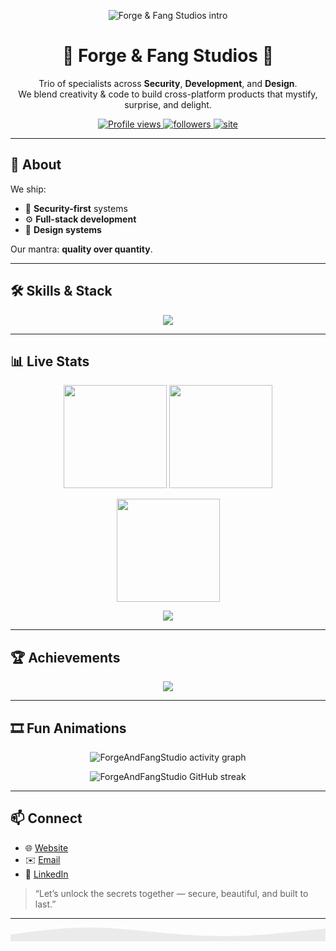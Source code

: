 <!-- Typing Banner -->
<p align="center">
  <img src="https://readme-typing-svg.herokuapp.com?size=28&width=850&lines=Forge+%26+Fang+Studios+%7C+Security+%7C+Development+%7C+Design;Crafting+secure%2C+scalable%2C+visually+striking+experiences." alt="Forge & Fang Studios intro">
</p>

<h1 align="center">🌟 Forge & Fang Studios 🌟</h1>
<p align="center">
  Trio of specialists across <b>Security</b>, <b>Development</b>, and <b>Design</b>.<br/>
  We blend creativity & code to build cross-platform products that mystify, surprise, and delight.
</p>

<p align="center">
  <a href="https://komarev.com/ghpvc/?username=ForgeAndFangStudio&style=for-the-badge">
    <img src="https://komarev.com/ghpvc/?username=ForgeAndFangStudio&style=for-the-badge" alt="Profile views"/>
  </a>
  <a href="https://github.com/ForgeAndFangStudio">
    <img alt="followers" src="https://img.shields.io/github/followers/ForgeAndFangStudio?style=for-the-badge">
  </a>
  <a href="https://forgeandfangstudio.com">
    <img alt="site" src="https://img.shields.io/badge/Website-forgeandfangstudio.com-black?style=for-the-badge">
  </a>
</p>

---

## 🧭 About
We ship:
- 🔐 **Security-first** systems  
- ⚙️ **Full-stack development**  
- 🎨 **Design systems**  

Our mantra: **quality over quantity**.

---

## 🛠️ Skills & Stack
<p align="center">
  <img src="https://skillicons.dev/icons?i=linux,docker,kubernetes,nginx,aws,azure,gcp,terraform,postgres,redis,python,go,ts,react,nextjs,tailwind,figma,git,githubactions&perline=10" />
</p>

---

## 📊 Live Stats
<p align="center">
  <img height="165" src="https://github-readme-stats.vercel.app/api?username=ForgeAndFangStudio&show_icons=true&rank_icon=github&hide_title=true" />
  <img height="165" src="https://streak-stats.demolab.com?user=ForgeAndFangStudio&hide_longest_streak=true" />
</p>

<p align="center">
  <img height="165" src="https://github-readme-stats.vercel.app/api/top-langs/?username=ForgeAndFangStudio&layout=compact&langs_count=8" />
</p>

<p align="center">
  <a href="https://github-profile-trophy.vercel.app/?username=ForgeAndFangStudio">
    <img src="https://github-profile-trophy.vercel.app/?username=ForgeAndFangStudio&margin-w=12&no-frame=true&row=1&column=6" />
  </a>
</p>

---

## 🏆 Achievements
<p align="center">
  <img src="https://github-contributor-stats.vercel.app/api?username=ForgeAndFangStudio&combine_all_yearly_contributions=true" />
</p>

---

## 🎞️ Fun Animations
<p align="center">
  <!-- Activity graph (dynamic, no Actions needed) -->
  <img
    src="https://github-readme-activity-graph.vercel.app/graph?username=ForgeAndFangStudio&hide_border=true&radius=8"
    alt="ForgeAndFangStudio activity graph" />
</p>

<p align="center">
  <!-- Streak (dynamic, no Actions needed) -->
  <img
    src="https://streak-stats.demolab.com?user=ForgeAndFangStudio&hide_longest_streak=true"
    alt="ForgeAndFangStudio GitHub streak" />
</p>

---

## 📫 Connect
- 🌐 [Website](https://forgeandfangstudio.com)  
- ✉️ [Email](mailto:forgeandfang@mail.com)  
- 🔗 [LinkedIn](https://www.linkedin.com/in/forgeandfangstudio)  

> “Let’s unlock the secrets together — secure, beautiful, and built to last.”

---

<!-- Subtle footer wave -->
<p align="center">
  <svg width="100%" height="64" viewBox="0 0 1440 64" xmlns="http://www.w3.org/2000/svg" preserveAspectRatio="none">
    <!-- uses current text colour at low opacity so it works in light/dark themes -->
    <path d="M0,32 C120,16 240,0 360,0 C480,0 600,16 720,26.7 C840,37.3 960,42.7 1080,37.3 C1200,32 1320,16 1440,5.3 L1440,64 L0,64 Z"
          fill="currentColor" fill-opacity="0.08"/>
  </svg>
</p>


